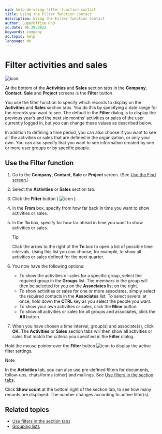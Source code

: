```yaml
---
uid: help-de-using-filter-function-contact
title: Using the Filter function Contact
description: Using the Filter function Contact
author: SuperOffice RnD
so.date: 06.29.2022
keywords: company
so.topic: help
language: de
---
```


# Filter activities and sales

![icon][img1]

At the bottom of the **Activities** and **Sales** section tabs in the **Company**, **Contact**, **Sale** and **Project** screens is the **Filter** button.

You use the filter function to specify which records to display on the **Activities** and **Sales** section tabs. You do this by specifying a date range for the records you want to see. The default in the **Filter** dialog is to display the previous year’s and the next six months’ activities or sales of the user currently logged in, but you can change these values as described below.

In addition to defining a time period, you can also choose if you want to see all the activities or sales that are defined in the organization, or only your own. You can also specify that you want to see information created by one or more user groups or by specific people.

## Use the Filter function

1. Go to the **Company**, **Contact**, **Sale** or **Project** screen. (See [Use the Find screen][1].)

2. Select the **Activities** or **Sales** section tab.

3. Click the **Filter** button ( ![icon][img1] ).

4. In the **From** box, specify from how far back in time you want to show activities or sales.

5. In the **To** box, specify for how far ahead in time you want to show activities or sales.

    > [!TIP]
    > Click the arrow to the right of the **To** box to open a list of possible time intervals. Using this list you can choose, for example, to show all activities or sales defined for the next quarter.

6. You now have the following options:
    * To show the activities or sales for a specific group, select the required group in the **Groups** list. The members in the group will then be selected for you on the **Associates** list on the right.
    * To show activities or sales for one or more associates, simply select the required contacts in the **Associates** list. To select several at once, hold down the **CTRL** key as you select the people you want.
    * To show your own activities or sales, click the **Mine** button.
    * To show all activities or sales for all groups and associates, click the **All** button.

7. When you have chosen a time interval, group(s) and associate(s), click **OK**. The **Activities** or **Sales** section tabs will then show all activities or sales that match the criteria you specified in the **Filter** dialog.

Hold the mouse pointer over the **Filter** button ![icon][img1] to display the active filter settings.

> [!NOTE]
> In the **Activities** tab, you can also use pre-defined filters for documents, follow-ups, chats/forms (other) and mailings. See [Use filters in the section tabs][2].

Click **Show count** at the bottom right of the section tab, to see how many records are displayed. The number changes according to active filter(s).

## Related topics

* [Use filters in the section tabs][2]
* [Grouping lists][3]

<!-- Referenced links -->
[1]: ../../search-options/learn/find-dialog.md
[2]: use-filters-in-section-tabs.md
[3]: sections-tabs-grouping-lists.md

<!-- Referenced images -->
[img1]: ../../../../common/icons/filter-icon.png

